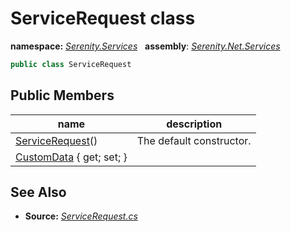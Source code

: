 # ServiceRequest class
**namespace:** *[Serenity.Services](../README.md#serenity.services-namespace)*   **assembly**: *[Serenity.Net.Services](../README.md)*

```csharp
public class ServiceRequest
```

## Public Members

| name | description |
| --- | --- |
| [ServiceRequest](ServiceRequest/ServiceRequest.md)() | The default constructor. |
| [CustomData](ServiceRequest/CustomData.md) { get; set; } |  |

## See Also

* **Source:** *[ServiceRequest.cs](https://github.com/serenity-is/Serenity/blob/master/src/Serenity.Net.Services/Models/ServiceRequest.cs)*